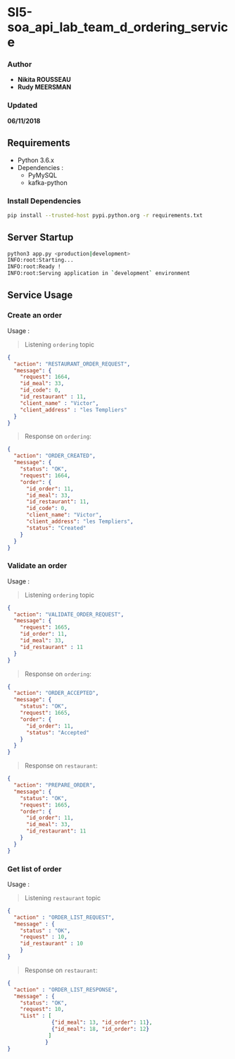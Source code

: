 # SI5-soa_api_lab_team_d_ordering_service

### Author
 * __Nikita ROUSSEAU__
 * __Rudy MEERSMAN__
### Updated
__06/11/2018__

## Requirements

- Python 3.6.x
- Dependencies :
  * PyMySQL
  * kafka-python

### Install Dependencies

```bash
pip install --trusted-host pypi.python.org -r requirements.txt
```

## Server Startup

```bash
python3 app.py <production|development>
INFO:root:Starting...
INFO:root:Ready !
INFO:root:Serving application in `development` environment
```

## Service Usage

### Create an order

Usage :

> Listening `ordering` topic
```json
{
  "action": "RESTAURANT_ORDER_REQUEST",
  "message": {
    "request": 1664,
    "id_meal": 33,
    "id_code": 0,
    "id_restaurant" : 11,
    "client_name" : "Victor",
    "client_address" : "les Templiers"
  }
}
```

> Response on `ordering`:

```json
{
  "action": "ORDER_CREATED",
  "message": {
    "status": "OK",
    "request": 1664,
    "order": {
      "id_order": 11,
      "id_meal": 33,
      "id_restaurant": 11,
      "id_code": 0,
      "client_name": "Victor",
      "client_address": "les Templiers",
      "status": "Created"
    }
  }
}
```

### Validate an order

Usage :

> Listening `ordering` topic
```json
{
  "action": "VALIDATE_ORDER_REQUEST",
  "message": {
    "request": 1665,
    "id_order": 11,
    "id_meal": 33,
    "id_restaurant" : 11
  }
}
```

> Response on `ordering`:

```json
{
  "action": "ORDER_ACCEPTED",
  "message": {
    "status": "OK",
    "request": 1665,
    "order": {
      "id_order": 11,
      "status": "Accepted"
    }
  }
}
```

> Response on `restaurant`:

```json
{
  "action": "PREPARE_ORDER",
  "message": {
    "status": "OK",
    "request": 1665,
    "order": {
      "id_order": 11,
      "id_meal": 33,
      "id_restaurant": 11
    }
  }
}
```

### Get list of order

Usage :

> Listening `restaurant` topic
```json
{
  "action" : "ORDER_LIST_REQUEST",
  "message" : {
    "status" : "OK",
    "request" : 10,
    "id_restaurant" : 10
    }
}
```

> Response on `restaurant`:

```json
{
  "action" : "ORDER_LIST_RESPONSE",
  "message" : {
    "status": "OK",
    "request": 10,
    "List" : [
              {"id_meal": 13, "id_order": 11}, 
              {"id_meal": 18, "id_order": 12}
             ]
            }
}
```
